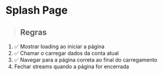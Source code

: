 # Splash Page

> ## Regras
1. ✅ Mostrar loading ao iniciar a página
2. ✅ Chamar o carregar dados da conta atual
3. ✅ Navegar para a página correta ao final do carregamento
4. Fechar streams quando a página for encerrada